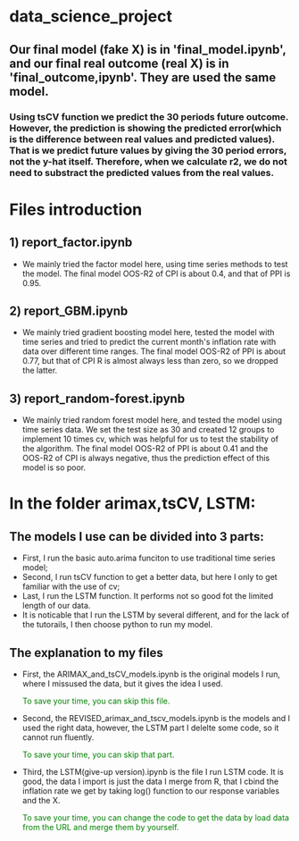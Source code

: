 # data_science_project
## Our final model (fake X) is in 'final_model.ipynb', and our final real outcome (real X) is in 'final_outcome,ipynb'. They are used the same model.
### Using tsCV function we predict the 30 periods future outcome. However, the prediction is showing the predicted error(which is the difference between real values and predicted values). That is we predict future values by giving the 30 period errors, not the y-hat itself. Therefore, when we calculate r2, we do not need to substract the predicted values from the real values.

# Files introduction
## 1) report_factor.ipynb
* We mainly tried the factor model here, using time series methods to test the model. The final model OOS-R2 of CPI is about 0.4, and that of PPI is 0.95.
## 2) report_GBM.ipynb
* We mainly tried gradient boosting model here, tested the model with time series and tried to predict the current month's inflation rate with data over different time ranges. The final model OOS-R2 of PPI is about 0.77, but that of CPI R is almost always less than zero, so we dropped the latter.
## 3) report_random-forest.ipynb
* We mainly tried random forest model here, and tested the model using time series data. We set the test size as 30 and created 12 groups to implement 10 times cv, which was helpful for us to test the stability of the algorithm. The final model OOS-R2 of PPI is about 0.41 and the OOS-R2 of CPI is always negative, thus the prediction effect of this model is so poor.

# In the folder arimax,tsCV, LSTM: 
## The models I use can be divided into 3 parts:

* First, I run the basic auto.arima funciton to use traditional time series model;
* Second, I run tsCV function to get a better data, but here I only to get familiar with the use of cv;
* Last, I run the LSTM function. It performs not so good fot the limited length of our data.
* It is noticable that I run the LSTM by several different, and for the lack of the tutorails, I then choose python to run my model.


## The explanation to my files

* First, the ARIMAX_and_tsCV_models.ipynb is the original models I run, where I missused the data, but it gives the idea I used. 

  <span style="color: green"> To save your time, you can skip this file.</span>

* Second, the REVISED_arimax_and_tscv_models.ipynb is the models and I used the right data, however, the LSTM part I delelte some code, so it cannot run fluently.

  <span style="color: green"> To save your time, you can skip that part.</span>

* Third, the LSTM(give-up version).ipynb is the file I run LSTM code. It is good, the data I import is just the data I merge from R, that I cbind the inflation rate we get by taking log() function to our response variables and the X.

  <span style="color: green"> To save your time, you can change the code to get the data by load data from the URL and merge them by yourself.</span>
